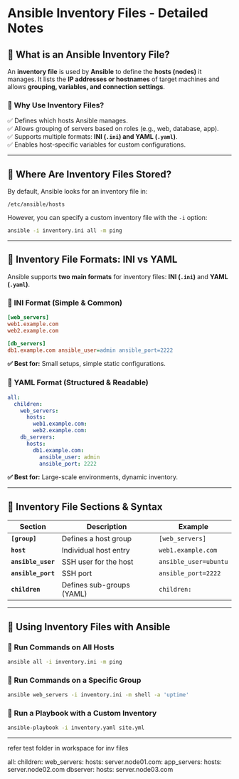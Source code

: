 # Ansible Inventory Files - Detailed Notes

## 📌 What is an Ansible Inventory File?
An **inventory file** is used by **Ansible** to define the **hosts (nodes)** it manages. It lists the **IP addresses or hostnames** of target machines and allows **grouping, variables, and connection settings**.

### **🔹 Why Use Inventory Files?**
✅ Defines which hosts Ansible manages.  
✅ Allows grouping of servers based on roles (e.g., web, database, app).  
✅ Supports multiple formats: **INI (`.ini`) and YAML (`.yaml`)**.  
✅ Enables host-specific variables for custom configurations.  

---

## 📌 Where Are Inventory Files Stored?
By default, Ansible looks for an inventory file in:  
```
/etc/ansible/hosts
```
However, you can specify a custom inventory file with the `-i` option:
```bash
ansible -i inventory.ini all -m ping
```

---

## 📌 Inventory File Formats: INI vs YAML
Ansible supports **two main formats** for inventory files: **INI (`.ini`)** and **YAML (`.yaml`)**.

### **🔹 INI Format (Simple & Common)**
```ini
[web_servers]
web1.example.com
web2.example.com

[db_servers]
db1.example.com ansible_user=admin ansible_port=2222
```
**✅ Best for:** Small setups, simple static configurations.

### **🔹 YAML Format (Structured & Readable)**
```yaml
all:
  children:
    web_servers:
      hosts:
        web1.example.com:
        web2.example.com:
    db_servers:
      hosts:
        db1.example.com:
          ansible_user: admin
          ansible_port: 2222
```
**✅ Best for:** Large-scale environments, dynamic inventory.

---

## 📌 Inventory File Sections & Syntax
| **Section** | **Description** | **Example** |
|------------|----------------|------------|
| **`[group]`** | Defines a host group | `[web_servers]` |
| **`host`** | Individual host entry | `web1.example.com` |
| **`ansible_user`** | SSH user for the host | `ansible_user=ubuntu` |
| **`ansible_port`** | SSH port | `ansible_port=2222` |
| **`children`** | Defines sub-groups (YAML) | `children:` |

---

## 📌 Using Inventory Files with Ansible
### **🔹 Run Commands on All Hosts**
```bash
ansible all -i inventory.ini -m ping
```

### **🔹 Run Commands on a Specific Group**
```bash
ansible web_servers -i inventory.ini -m shell -a 'uptime'
```

### **🔹 Run a Playbook with a Custom Inventory**
```bash
ansible-playbook -i inventory.yaml site.yml
```

---

refer test folder in workspace for inv files


all:
  children:
    web_servers:
      hosts:
        server.node01.com:
    app_servers:
      hosts:
        server.node02.com
    dbserver:
      hosts:
        server.node03.com
                         